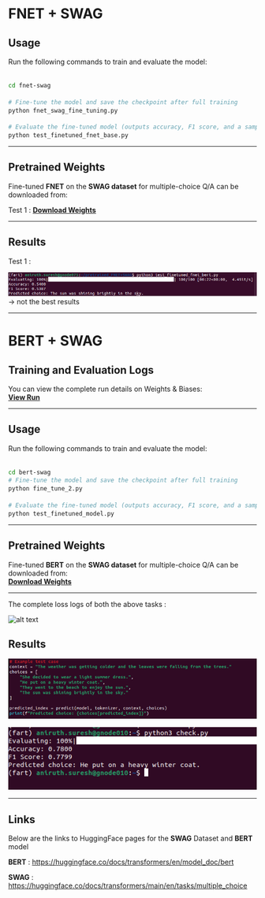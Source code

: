 # FNET + SWAG 



## **Usage**  

Run the following commands to train and evaluate the model:

```bash

cd fnet-swag

# Fine-tune the model and save the checkpoint after full training
python fnet_swag_fine_tuning.py  

# Evaluate the fine-tuned model (outputs accuracy, F1 score, and a sample prediction)
python test_finetuned_fnet_base.py  
```

---


## **Pretrained Weights**  
Fine-tuned **FNET** on the **SWAG dataset** for multiple-choice Q/A can be downloaded from:  

Test 1 : [**Download Weights**](https://iiithydstudents-my.sharepoint.com/:f:/g/personal/aryan_garg_students_iiit_ac_in/EmNdN3AwkUdNmVYGxOkmv58Bi8FgAP-MyDX6RfOaKjnJtg?e=GHkrrS)

---

## **Results**  


Test 1 : 

![Q](results/test_1_results.png) 
-> not the best results 


----

# BERT + SWAG


## **Training and Evaluation Logs**  
You can view the complete run details on Weights & Biases:  
[**View Run**](https://wandb.ai/aniruthzlatan-international-institue-of-information-tech/huggingface/runs/lwdoeupd)

---

## **Usage**  

Run the following commands to train and evaluate the model:

```bash

cd bert-swag
# Fine-tune the model and save the checkpoint after full training
python fine_tune_2.py  

# Evaluate the fine-tuned model (outputs accuracy, F1 score, and a sample prediction)
python test_finetuned_model.py  
```

----

## **Pretrained Weights**  
Fine-tuned **BERT** on the **SWAG dataset** for multiple-choice Q/A can be downloaded from:  
[**Download Weights**](https://iiithydstudents-my.sharepoint.com/:f:/g/personal/aryan_garg_students_iiit_ac_in/EmNdN3AwkUdNmVYGxOkmv58Bi8FgAP-MyDX6RfOaKjnJtg?e=5X1kQl)

---

The complete loss logs of both the above tasks : 


![alt text](./results/image.png)


## **Results**  


![Q](results/q_a_test.png)

![R](results/final_result.png)

---

## **Links**

Below are the links to HuggingFace pages for the **SWAG** Dataset and **BERT** model

**BERT** : https://huggingface.co/docs/transformers/en/model_doc/bert

**SWAG** : https://huggingface.co/docs/transformers/main/en/tasks/multiple_choice
